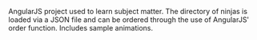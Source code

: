 AngularJS project used to learn subject matter. The directory of ninjas is loaded via a JSON file and can be ordered through the use of AngularJS' order function. Includes sample animations.

